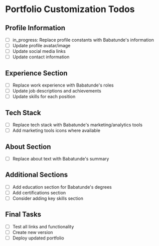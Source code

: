 # Portfolio Customization Todos

## Profile Information
- [ ] in_progress: Replace profile constants with Babatunde's information
- [ ] Update profile avatar/image
- [ ] Update social media links
- [ ] Update contact information

## Experience Section
- [ ] Replace work experience with Babatunde's roles
- [ ] Update job descriptions and achievements
- [ ] Update skills for each position

## Tech Stack
- [ ] Replace tech stack with Babatunde's marketing/analytics tools
- [ ] Add marketing tools icons where available

## About Section
- [ ] Replace about text with Babatunde's summary

## Additional Sections
- [ ] Add education section for Babatunde's degrees
- [ ] Add certifications section
- [ ] Consider adding key skills section

## Final Tasks
- [ ] Test all links and functionality
- [ ] Create new version
- [ ] Deploy updated portfolio
